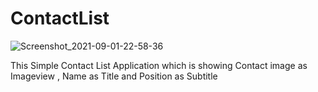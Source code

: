 # ContactList

![Screenshot_2021-09-01-22-58-36](https://user-images.githubusercontent.com/34411633/131718761-1c226d9e-dfc9-40c3-b32e-e52ae29b7fb3.png)

This Simple Contact List Application which is showing Contact image as Imageview , Name as Title and Position as Subtitle
